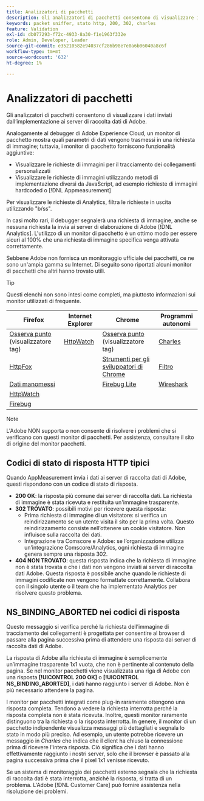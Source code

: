 ```yaml
---
title: Analizzatori di pacchetti
description: Gli analizzatori di pacchetti consentono di visualizzare i dati inviati dall’implementazione ai server di raccolta dati di Adobe.
keywords: packet sniffer, stato http, 200, 302, charles
feature: Validation
exl-id: db077293-f72c-4933-8a30-f1e1963f332e
role: Admin, Developer, Leader
source-git-commit: e35210582e94037cf286b98e7e0a6b06040a8c6f
workflow-type: tm+mt
source-wordcount: '632'
ht-degree: 1%

---
```


# Analizzatori di pacchetti

Gli analizzatori di pacchetti consentono di visualizzare i dati inviati dall’implementazione ai server di raccolta dati di Adobe.

Analogamente al debugger di Adobe Experience Cloud, un monitor di pacchetto mostra quali parametri di dati vengono trasmessi in una richiesta di immagine; tuttavia, i monitor di pacchetto forniscono funzionalità aggiuntive:

* Visualizzare le richieste di immagini per il tracciamento dei collegamenti personalizzati
* Visualizzare le richieste di immagini utilizzando metodi di implementazione diversi da JavaScript, ad esempio richieste di immagini hardcoded o [!DNL Appmeasurement]

Per visualizzare le richieste di Analytics, filtra le richieste in uscita utilizzando &quot;b/ss&quot;.

In casi molto rari, il debugger segnalerà una richiesta di immagine, anche se nessuna richiesta la invia ai server di elaborazione di Adobe [!DNL Analytics]. L&#39;utilizzo di un monitor di pacchetto è un ottimo modo per essere sicuri al 100% che una richiesta di immagine specifica venga attivata correttamente.

Sebbene Adobe non fornisca un monitoraggio ufficiale dei pacchetti, ce ne sono un&#39;ampia gamma su Internet. Di seguito sono riportati alcuni monitor di pacchetti che altri hanno trovato utili.

>[!TIP]
>
>Questi elenchi non sono intesi come completi, ma piuttosto informazioni sui monitor utilizzati di frequente.

| Firefox | Internet Explorer | Chrome | Programmi autonomi |
|---|---|---|---|
| [Osserva punto](https://www.observepoint.com/product#plugin) (visualizzatore tag) | [HttpWatch](https://www.httpwatch.com/) | [Osserva punto](https://www.observepoint.com/product#plugin) (visualizzatore tag) | [Charles](https://www.charlesproxy.com/) |
| [HttpFox](https://addons.thunderbird.net/en-us/firefox/addon/httpfox/) |  | [Strumenti per gli sviluppatori di Chrome](https://code.google.com/chrome/devtools/docs/overview.html) | [Filtro](https://www.fiddler2.com/fiddler2/) |
| [Dati manomessi](https://addons.mozilla.org/en-US/firefox/addon/tamper-data-for-ff-quantum/) |  | [Firebug Lite](https://chromewebstore.google.com/detail/firebug-lite-for-google-c/ehemiojjcpldeipjhjkepfdaohajpbdo) | [Wireshark](https://www.wireshark.org/) |
| [HttpWatch](https://www.httpwatch.com/) |  |  |  |
| [Firebug](https://getfirebug.com/) |  |  |  |

>[!NOTE]
>
>L&#39;Adobe NON supporta o non consente di risolvere i problemi che si verificano con questi monitor di pacchetti. Per assistenza, consultare il sito di origine del monitor pacchetti.

## Codici di stato di risposta HTTP tipici

Quando AppMeasurement invia i dati ai server di raccolta dati di Adobe, questi rispondono con un codice di stato di risposta.

* **200 OK**: la risposta più comune dai server di raccolta dati. La richiesta di immagine è stata ricevuta e restituita un&#39;immagine trasparente.
* **302 TROVATO**: possibili motivi per ricevere questa risposta:
   * Prima richiesta di immagine di un visitatore: si verifica un reindirizzamento se un utente visita il sito per la prima volta. Questo reindirizzamento consiste nell’ottenere un cookie visitatore. Non influisce sulla raccolta dei dati.
   * Integrazione tra Comscore e Adobe: se l’organizzazione utilizza un’integrazione Comscore/Analytics, ogni richiesta di immagine genera sempre una risposta 302.
* **404 NON TROVATO**: questa risposta indica che la richiesta di immagine non è stata trovata e che i dati non vengono inviati ai server di raccolta dati Adobe. Questa risposta è possibile anche quando le richieste di immagini codificate non vengono formattate correttamente. Collabora con il singolo utente o il team che ha implementato Analytics per risolvere questo problema.

## NS_BINDING_ABORTED nei codici di risposta

Questo messaggio si verifica perché la richiesta dell’immagine di tracciamento dei collegamenti è progettata per consentire al browser di passare alla pagina successiva prima di attendere una risposta dai server di raccolta dati di Adobe.

La risposta di Adobe alla richiesta di immagine è semplicemente un’immagine trasparente 1x1 vuota, che non è pertinente al contenuto della pagina. Se nel monitor pacchetti viene visualizzata una riga di Adobe con una risposta **[!UICONTROL 200 OK]** o **[!UICONTROL NS_BINDING_ABORTED]**, i dati hanno raggiunto i server di Adobe. Non è più necessario attendere la pagina.

I monitor per pacchetti integrati come plug-in raramente ottengono una risposta completa. Tendono a vedere la richiesta interrotta perché la risposta completa non è stata ricevuta. Inoltre, questi monitor raramente distinguono tra la richiesta o la risposta interrotta. In genere, il monitor di un pacchetto indipendente visualizza messaggi più dettagliati e segnala lo stato in modo più preciso. Ad esempio, un utente potrebbe ricevere un messaggio in *Charles* che indica che il client ha chiuso la connessione prima di ricevere l&#39;intera risposta. Ciò significa che i dati hanno effettivamente raggiunto i nostri server, solo che il browser è passato alla pagina successiva prima che il pixel 1x1 venisse ricevuto.

Se un sistema di monitoraggio dei pacchetti esterno segnala che la richiesta di raccolta dati è stata interrotta, anziché la risposta, si tratta di un problema. L&#39;Adobe [!DNL Customer Care] può fornire assistenza nella risoluzione dei problemi.
